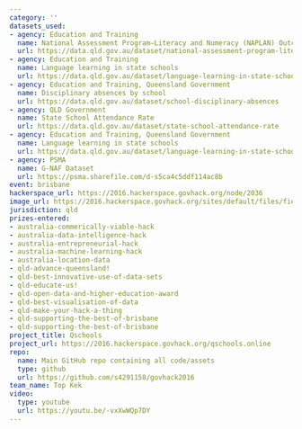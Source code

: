 ```yaml
---
category: ''
datasets_used:
- agency: Education and Training
  name: National Assessment Program—Literacy and Numeracy (NAPLAN) Outcomes
  url: https://data.qld.gov.au/dataset/national-assessment-program-literacy-and-numeracy-naplan-outcomes
- agency: Education and Training
  name: Language learning in state schools
  url: https://data.qld.gov.au/dataset/language-learning-in-state-schools
- agency: Education and Training, Queensland Government
  name: Disciplinary absences by school
  url: https://data.qld.gov.au/dataset/school-disciplinary-absences
- agency: QLD Government
  name: State School Attendance Rate
  url: https://data.qld.gov.au/dataset/state-school-attendance-rate
- agency: Education and Training, Queensland Government
  name: Language learning in state schools
  url: https://data.qld.gov.au/dataset/language-learning-in-state-schools
- agency: PSMA
  name: G-NAF Dataset
  url: https://psma.sharefile.com/d-s5ca4c5ddf114ac8b
event: brisbane
hackerspace_url: https://2016.hackerspace.govhack.org/node/2036
image_url: https://2016.hackerspace.govhack.org/sites/default/files/field/image/screenshot_from_2016-07-30_16-33-39.png
jurisdiction: qld
prizes-entered:
- australia-commerically-viable-hack
- australia-data-intelligence-hack
- australia-entrepreneurial-hack
- australia-machine-learning-hack
- australia-location-data
- qld-advance-queensland!
- qld-best-innovative-use-of-data-sets
- qld-educate-us!
- qld-open-data-and-higher-education-award
- qld-best-visualisation-of-data
- qld-make-your-hack-a-thing
- qld-supporting-the-best-of-brisbane
- qld-supporting-the-best-of-brisbane
project_title: Qschools
project_url: https://2016.hackerspace.govhack.org/qschools.online
repo:
  name: Main GitHub repo containing all code/assets
  type: github
  url: https://github.com/s4291158/govhack2016
team_name: Top Kek
video:
  type: youtube
  url: https://youtu.be/-vxXwWQp7DY
---
```


